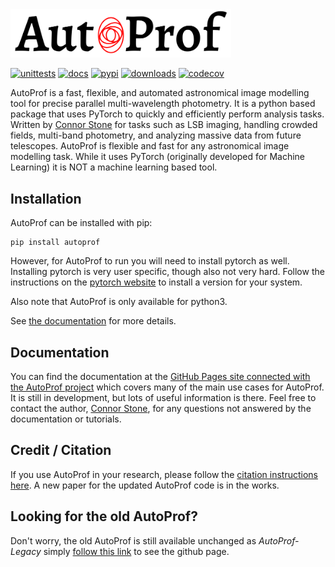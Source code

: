 <picture>
  <source media="(prefers-color-scheme: dark)" srcset="media/AP_logo_white.png">
  <source media="(prefers-color-scheme: light)" srcset="media/AP_logo.png">
  <img alt="AutoProf logo" src="media/AP_logo.png" width="70%">
</picture>


[![unittests](https://github.com/ConnorStoneAstro/AutoProf/actions/workflows/testing.yaml/badge.svg?branch=main)](https://github.com/ConnorStoneAstro/AutoProf/actions/workflows/testing.yaml)
[![docs](https://github.com/ConnorStoneAstro/AutoProf/actions/workflows/documentation.yaml/badge.svg?branch=main)](https://connorstoneastro.github.io/AutoProf/)
[![pypi](https://img.shields.io/pypi/v/autoprof.svg?logo=pypi&logoColor=white&label=PyPI)](https://pypi.org/project/autoprof/)
[![downloads](https://img.shields.io/pypi/dm/autoprof?label=PyPI%20Downloads)](https://libraries.io/pypi/autoprof)
[![codecov](https://img.shields.io/codecov/c/github/ConnorStoneAstro/AutoProf?logo=codecov)](https://app.codecov.io/gh/ConnorStoneAstro/AutoProf?search=&displayType=list)

AutoProf is a fast, flexible, and automated astronomical image modelling tool for precise parallel multi-wavelength photometry. It is a python based package that uses PyTorch to quickly and efficiently perform analysis tasks. Written by [Connor Stone](https://connorjstone.com/) for tasks such as LSB imaging, handling crowded fields, multi-band photometry, and analyzing massive data from future telescopes. AutoProf is flexible and fast for any astronomical image modelling task. While it uses PyTorch (originally developed for Machine Learning) it is NOT a machine learning based tool.

## Installation

AutoProf can be installed with pip:

```
pip install autoprof
```

However, for AutoProf to run you will need to install pytorch as well. Installing pytorch is very user specific, though also not very hard. Follow the instructions on the [pytorch website](https://pytorch.org/) to install a version for your system.

Also note that AutoProf is only available for python3.

See [the documentation](https://connorstoneastro.github.io/AutoProf/) for more details.

## Documentation

You can find the documentation at the [GitHub Pages site connected with the AutoProf project](https://connorstoneastro.github.io/AutoProf/) which covers many of the main use cases for AutoProf. It is still in development, but lots of useful information is there. Feel free to contact the author, [Connor Stone](https://connorjstone.com/), for any questions not answered by the documentation or tutorials.

## Credit / Citation

If you use AutoProf in your research, please follow the [citation instructions here](https://connorstoneastro.github.io/AutoProf/citation.html). A new paper for the updated AutoProf code is in the works.

## Looking for the old AutoProf?

Don't worry, the old AutoProf is still available unchanged as *AutoProf-Legacy* simply [follow this link](https://github.com/ConnorStoneAstro/AutoProf-Legacy) to see the github page.
